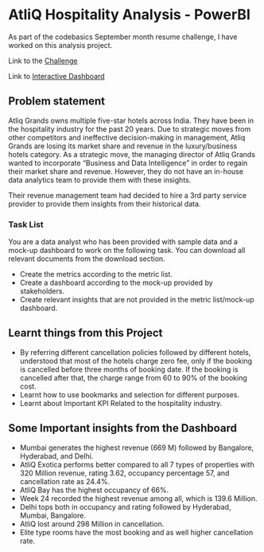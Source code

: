 
<!DOCTYPE html>
<html lang="en">
<body>
    <h1>AtliQ Hospitality Analysis - PowerBI</h1>
    <p>As part of the codebasics September month resume challenge, I have worked on this analysis project.</p>
    <p>Link to the <a href="https://codebasics.io/challenge/codebasics-resume-project-challenge/4">Challenge</a></p>
    <p>Link to <a href="https://www.novypro.com/project/reviving-atliq-grands-business-intelligence-project">Interactive Dashboard</a></p>
    <h2>Problem statement</h2>
    <p>Atliq Grands owns multiple five-star hotels across India. They have been in the hospitality industry for the past 20 years. Due to strategic moves from other competitors and ineffective decision-making in management, Atliq Grands are losing its market share and revenue in the luxury/business hotels category. As a strategic move, the managing director of Atliq Grands wanted to incorporate “Business and Data Intelligence” in order to regain their market share and revenue. However, they do not have an in-house data analytics team to provide them with these insights.</p>
    <p>Their revenue management team had decided to hire a 3rd party service provider to provide them insights from their historical data.</p>
    <h3>Task List</h3>
    <p>You are a data analyst who has been provided with sample data and a mock-up dashboard to work on the following task. You can download all relevant documents from the download section.</p>
    <ul>
        <li>Create the metrics according to the metric list.</li>
        <li>Create a dashboard according to the mock-up provided by stakeholders.</li>
        <li>Create relevant insights that are not provided in the metric list/mock-up dashboard.</li>
    </ul>
    <h2>Learnt things from this Project</h2>
    <ul>
        <li>By referring different cancellation policies followed by different hotels, understood that most of the hotels charge zero fee, only if the booking is cancelled before three months of booking date. If the booking is cancelled after that, the charge range from 60 to 90% of the booking cost.</li>
        <li>Learnt how to use bookmarks and selection for different purposes.</li>
        <li>Learnt about Important KPI Related to the hospitality industry.</li>
    </ul>
    <h2>Some Important insights from the Dashboard</h2>
    <ul>
        <li>Mumbai generates the highest revenue (669 M) followed by Bangalore, Hyderabad, and Delhi.</li>
        <li>AtliQ Exotica performs better compared to all 7 types of properties with 320 Million revenue, rating 3.62, occupancy percentage 57, and cancellation rate as 24.4%.</li>
        <li>AtliQ Bay has the highest occupancy of 66%.</li>
        <li>Week 24 recorded the highest revenue among all, which is 139.6 Million.</li>
        <li>Delhi tops both in occupancy and rating followed by Hyderabad, Mumbai, Bangalore.</li>
        <li>AtliQ lost around 298 Million in cancellation.</li>
        <li>Elite type rooms have the most booking and as well higher cancellation rate.</li>
    </ul>
</body>
</html>
